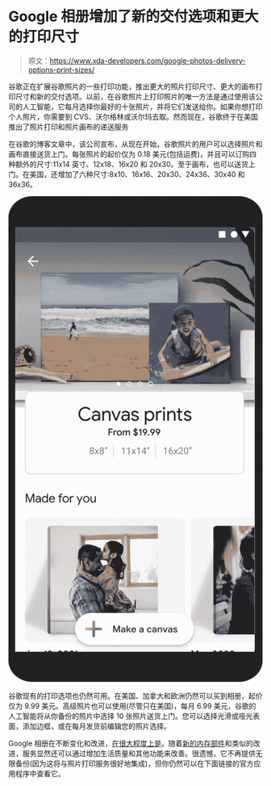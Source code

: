 # Google 相册增加了新的交付选项和更大的打印尺寸

> 原文：<https://www.xda-developers.com/google-photos-delivery-options-print-sizes/>

谷歌正在扩展谷歌照片的一些打印功能，推出更大的照片打印尺寸、更大的画布打印尺寸和新的交付选项。以前，在谷歌照片上打印照片的唯一方法是通过使用该公司的人工智能，它每月选择你最好的十张照片，并将它们发送给你。如果你想打印个人照片，你需要到 CVS、沃尔格林或沃尔玛去取。然而现在，谷歌终于在美国推出了照片打印和照片画布的递送服务

在谷歌的博客文章中，该公司宣布，从现在开始，谷歌照片的用户可以选择照片和画布直接送货上门。每张照片的起价仅为 0.18 美元(包括运费)，并且可以订购四种额外的尺寸:11x14 英寸、12x18、16x20 和 20x30。至于画布，也可以送货上门。在美国，还增加了六种尺寸:8x10、16x16、20x30、24x36、30x40 和 36x36。

![](img/d6fe2752df463550f9968ca2be865546.png)

谷歌现有的打印选项也仍然可用。在美国、加拿大和欧洲仍然可以买到相册，起价仅为 9.99 美元。高级照片也可以使用(尽管只在美国)，每月 6.99 美元，谷歌的人工智能将从你备份的照片中选择 10 张照片送货上门。您可以选择光滑或哑光表面，添加边框，或在每月发货前编辑您的照片选择。

Google 相册在不断变化和改进，[在很大程度上是](https://www.xda-developers.com/google-photos-unlimited-free-storage-expires-next-month/)。随着[新的内存部件](https://www.xda-developers.com/google-photos-memories-widget-for-android/)和类似的改进，服务显然还可以通过增加生活质量和其他功能来改善。很遗憾，它不再提供无限备份(因为这将与照片打印服务很好地集成)，但你仍然可以在下面链接的官方应用程序中查看它。